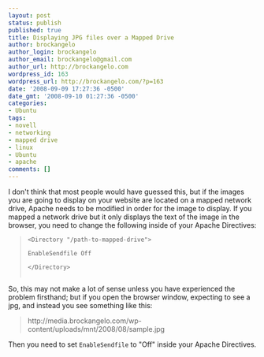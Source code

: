 ```yaml
---
layout: post
status: publish
published: true
title: Displaying JPG files over a Mapped Drive
author: brockangelo
author_login: brockangelo
author_email: brockangelo@gmail.com
author_url: http://brockangelo.com
wordpress_id: 163
wordpress_url: http://brockangelo.com/?p=163
date: '2008-09-09 17:27:36 -0500'
date_gmt: '2008-09-10 01:27:36 -0500'
categories:
- Ubuntu
tags:
- novell
- networking
- mapped drive
- linux
- Ubuntu
- apache
comments: []
---
```


I don't think that most people would have guessed this, but if the images you are going to display on your website are located on a mapped network drive, Apache needs to be modified in order for the image to display. If you mapped a network drive but it only displays the text of the image in the browser, you need to change the following inside of your Apache Directives:

<blockquote><p><code>&lt;Directory "/path-to-mapped-drive"&gt;<br />
EnableSendfile Off<br />
&lt;/Directory&gt;<br />
</code></p></blockquote>
<p>So, this may not make a lot of sense unless you have experienced the problem firsthand; but if you open the browser window, expecting to see a jpg, and instead you see something like this:</p>
<blockquote><p>http://media.brockangelo.com/wp-content/uploads/mnt/2008/08/sample.jpg</p></blockquote>
<p>Then you need to set <code>EnableSendfile</code> to "Off" inside your Apache Directives.</p>

